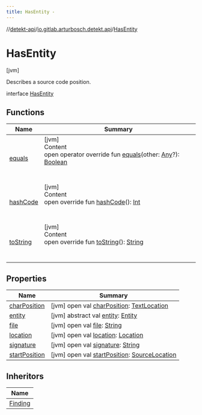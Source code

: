 ```yaml
---
title: HasEntity -
---
```

//[detekt-api](../../index.md)/[io.gitlab.arturbosch.detekt.api](../index.md)/[HasEntity](index.md)



# HasEntity  
 [jvm] 

Describes a source code position.

interface [HasEntity](index.md)   


## Functions  
  
|  Name|  Summary| 
|---|---|
| [equals](../../io.gitlab.arturbosch.detekt.api.internal/-yaml-config/-companion/index.md#kotlin/Any/equals/#kotlin.Any?/PointingToDeclaration/)| [jvm]  <br>Content  <br>open operator override fun [equals](../../io.gitlab.arturbosch.detekt.api.internal/-yaml-config/-companion/index.md#kotlin/Any/equals/#kotlin.Any?/PointingToDeclaration/)(other: [Any](https://kotlinlang.org/api/latest/jvm/stdlib/kotlin/-any/index.html)?): [Boolean](https://kotlinlang.org/api/latest/jvm/stdlib/kotlin/-boolean/index.html)  <br><br><br>
| [hashCode](../../io.gitlab.arturbosch.detekt.api.internal/-yaml-config/-companion/index.md#kotlin/Any/hashCode/#/PointingToDeclaration/)| [jvm]  <br>Content  <br>open override fun [hashCode](../../io.gitlab.arturbosch.detekt.api.internal/-yaml-config/-companion/index.md#kotlin/Any/hashCode/#/PointingToDeclaration/)(): [Int](https://kotlinlang.org/api/latest/jvm/stdlib/kotlin/-int/index.html)  <br><br><br>
| [toString](../../io.gitlab.arturbosch.detekt.api.internal/-yaml-config/-companion/index.md#kotlin/Any/toString/#/PointingToDeclaration/)| [jvm]  <br>Content  <br>open override fun [toString](../../io.gitlab.arturbosch.detekt.api.internal/-yaml-config/-companion/index.md#kotlin/Any/toString/#/PointingToDeclaration/)(): [String](https://kotlinlang.org/api/latest/jvm/stdlib/kotlin/-string/index.html)  <br><br><br>


## Properties  
  
|  Name|  Summary| 
|---|---|
| [charPosition](index.md#io.gitlab.arturbosch.detekt.api/HasEntity/charPosition/#/PointingToDeclaration/)|  [jvm] open val [charPosition](index.md#io.gitlab.arturbosch.detekt.api/HasEntity/charPosition/#/PointingToDeclaration/): [TextLocation](../-text-location/index.md)   <br>
| [entity](index.md#io.gitlab.arturbosch.detekt.api/HasEntity/entity/#/PointingToDeclaration/)|  [jvm] abstract val [entity](index.md#io.gitlab.arturbosch.detekt.api/HasEntity/entity/#/PointingToDeclaration/): [Entity](../-entity/index.md)   <br>
| [file](index.md#io.gitlab.arturbosch.detekt.api/HasEntity/file/#/PointingToDeclaration/)|  [jvm] open val [file](index.md#io.gitlab.arturbosch.detekt.api/HasEntity/file/#/PointingToDeclaration/): [String](https://kotlinlang.org/api/latest/jvm/stdlib/kotlin/-string/index.html)   <br>
| [location](index.md#io.gitlab.arturbosch.detekt.api/HasEntity/location/#/PointingToDeclaration/)|  [jvm] open val [location](index.md#io.gitlab.arturbosch.detekt.api/HasEntity/location/#/PointingToDeclaration/): [Location](../-location/index.md)   <br>
| [signature](index.md#io.gitlab.arturbosch.detekt.api/HasEntity/signature/#/PointingToDeclaration/)|  [jvm] open val [signature](index.md#io.gitlab.arturbosch.detekt.api/HasEntity/signature/#/PointingToDeclaration/): [String](https://kotlinlang.org/api/latest/jvm/stdlib/kotlin/-string/index.html)   <br>
| [startPosition](index.md#io.gitlab.arturbosch.detekt.api/HasEntity/startPosition/#/PointingToDeclaration/)|  [jvm] open val [startPosition](index.md#io.gitlab.arturbosch.detekt.api/HasEntity/startPosition/#/PointingToDeclaration/): [SourceLocation](../-source-location/index.md)   <br>


## Inheritors  
  
|  Name| 
|---|
| [Finding](../-finding/index.md)


